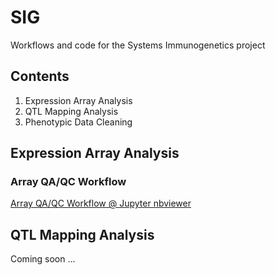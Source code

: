 # SIG
Workflows and code for the Systems Immunogenetics project

## Contents
1. Expression Array Analysis
2. QTL Mapping Analysis
3. Phenotypic Data Cleaning

## Expression Array Analysis

### Array QA/QC Workflow

[Array QA/QC Workflow @ Jupyter nbviewer](http://nbviewer.jupyter.org/github/mooneymi/systems_immunogenetics/blob/master/SIG_Array_QA_QC_Workflow.ipynb)


## QTL Mapping Analysis

Coming soon ...
